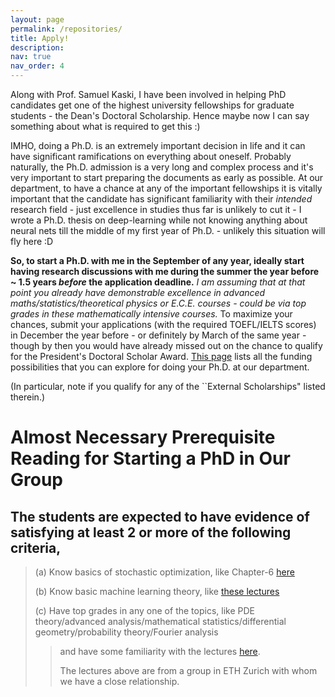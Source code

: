 ```yaml
---
layout: page
permalink: /repositories/
title: Apply!
description: 
nav: true
nav_order: 4
---
```


Along with Prof. Samuel Kaski, I have been involved in helping PhD candidates get one of the highest university fellowships for graduate students - the Dean's Doctoral Scholarship. Hence maybe now I can say something about what is required to get this :) 

IMHO, doing a Ph.D. is an extremely important decision in life and it can have significant ramifications on everything about oneself. Probably naturally, the Ph.D. admission is a very long and complex process and it's very important to start preparing the documents as early as possible.  At our department, to have a chance at any of the important fellowships it is vitally important that the candidate has significant familiarity with their *intended* research field - just excellence in studies thus far is unlikely to cut it - I wrote a Ph.D. thesis on deep-learning while not knowing anything about neural nets till the middle of my first year of Ph.D. - unlikely this situation will fly here :D 

**So, to start a Ph.D. with me in the September of any year, ideally start having research discussions with me during the summer the year before ~ 1.5 years *before* the application deadline.** *I am assuming that at that point you already have demonstrable excellence in advanced maths/statistics/theoretical physics or E.C.E. courses -  could be via top grades in these mathematically intensive courses.* To maximize your chances, submit your applications (with the required TOEFL/IELTS scores) in December the year before - or definitely by March of the same year - though by then you would have already missed out on the chance to qualify for the President's Doctoral Scholar Award.  [This page](https://www.cs.manchester.ac.uk/study/postgraduate-research/funding/) lists all the funding possibilities that you can explore for doing your Ph.D. at our department. 

(In particular, note if you qualify for any of the ``External Scholarships" listed therein.)

<h1> Almost Necessary Prerequisite Reading for Starting a PhD in Our Group </h1>
<h2> The students are expected to have evidence of satisfying at least 2 or more of the following criteria, </h2>

> (a) Know basics of stochastic optimization, like Chapter-6 [here](https://arxiv.org/abs/1405.4980)
> 
> (b) Know basic machine learning theory, like [these lectures](https://www.cs.princeton.edu/~rlivni/cos511/cos511.html)
> 
> (c) Have top grades in any one of the topics, like PDE theory/advanced analysis/mathematical statistics/differential geometry/probability theory/Fourier analysis
> 
>>  and have some familiarity with the lectures [here](https://youtube.com/playlist?list=PLJkYEExhe7rYY5HjpIJbgo-tDZ3bIAqAm&feature=shared).
>> 
>>  The lectures above are from a group in ETH Zurich with whom we have a close relationship. 
